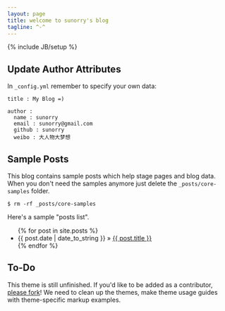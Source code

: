 ```yaml
---
layout: page
title: welcome to sunorry's blog
tagline: ^-^
---
```

{% include JB/setup %}


## Update Author Attributes

In `_config.yml` remember to specify your own data:

    title : My Blog =)

    author :
      name : sunorry
      email : sunorry@gmail.com
      github : sunorry
      weibo : 大人物大梦想


## Sample Posts

This blog contains sample posts which help stage pages and blog data.
When you don't need the samples anymore just delete the `_posts/core-samples` folder.

    $ rm -rf _posts/core-samples

Here's a sample "posts list".

<ul class="posts">
  {% for post in site.posts %}
    <li><span>{{ post.date | date_to_string }}</span> &raquo; <a href="{{ BASE_PATH }}{{ post.url }}">{{ post.title }}</a></li>
  {% endfor %}
</ul>

## To-Do

This theme is still unfinished. If you'd like to be added as a contributor, [please fork](http://github.com/plusjade/jekyll-bootstrap)!
We need to clean up the themes, make theme usage guides with theme-specific markup examples.


